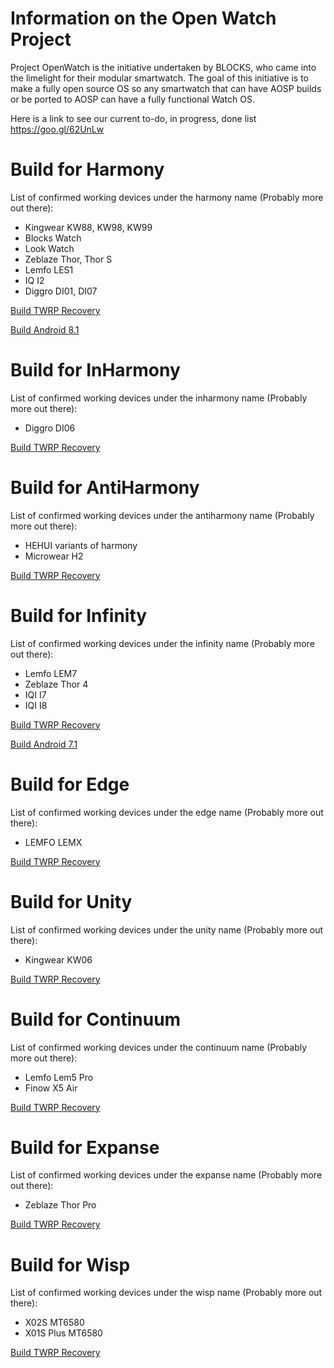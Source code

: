 # Information on the Open Watch Project
Project OpenWatch is the initiative undertaken by BLOCKS, who came into the limelight for their modular smartwatch. The goal of this initiative is to make a fully open source OS so any smartwatch that can have AOSP builds or be ported to AOSP can have a fully functional Watch OS.

Here is a link to see our current to-do, in progress, done list https://goo.gl/62UnLw

# Build for Harmony

List of confirmed working devices under the harmony name (Probably more out there):
* Kingwear KW88, KW98, KW99
* Blocks Watch
* Look Watch
* Zeblaze Thor, Thor S
* Lemfo LES1
* IQ I2
* Diggro DI01, DI07

[Build TWRP Recovery](https://github.com/OpenWatchProject/readme/blob/master/harmony/twrp.md)

[Build Android 8.1](https://github.com/OpenWatchProject/readme/blob/master/harmony/android-8.1.md)

# Build for InHarmony

List of confirmed working devices under the inharmony name (Probably more out there):
* Diggro DI06

[Build TWRP Recovery](https://github.com/OpenWatchProject/readme/blob/master/inharmony/twrp.md)

# Build for AntiHarmony

List of confirmed working devices under the antiharmony name (Probably more out there):
* HEHUI variants of harmony
* Microwear H2

[Build TWRP Recovery](https://github.com/OpenWatchProject/readme/blob/master/antiharmony/twrp.md)

# Build for Infinity

List of confirmed working devices under the infinity name (Probably more out there):
* Lemfo LEM7
* Zeblaze Thor 4
* IQI I7
* IQI I8

[Build TWRP Recovery](https://github.com/OpenWatchProject/readme/blob/master/infinity/twrp.md)

[Build Android 7.1](https://github.com/OpenWatchProject/readme/blob/master/infinity/android-7.1.md)

# Build for Edge

List of confirmed working devices under the edge name (Probably more out there):
* LEMFO LEMX

[Build TWRP Recovery](https://github.com/OpenWatchProject/readme/blob/master/edge/twrp.md)

# Build for Unity

List of confirmed working devices under the unity name (Probably more out there):
* Kingwear KW06

[Build TWRP Recovery](https://github.com/OpenWatchProject/readme/blob/master/unity/twrp.md)

# Build for Continuum

List of confirmed working devices under the continuum name (Probably more out there):
* Lemfo Lem5 Pro
* Finow X5 Air

[Build TWRP Recovery](https://github.com/OpenWatchProject/readme/blob/master/continuum/twrp.md)

# Build for Expanse

List of confirmed working devices under the expanse name (Probably more out there):
* Zeblaze Thor Pro

[Build TWRP Recovery](https://github.com/OpenWatchProject/readme/blob/master/expanse/twrp.md)

# Build for Wisp

List of confirmed working devices under the wisp name (Probably more out there):
* X02S MT6580
* X01S Plus MT6580

[Build TWRP Recovery](https://github.com/OpenWatchProject/readme/blob/master/wisp/twrp.md)

